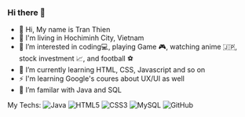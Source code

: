 ### Hi there 👋

- 👋 Hi, My name is Tran Thien
- 📍 I'm living in Hochiminh City, Vietnam
- 👀 I’m interested in coding💻, playing Game 🎮, watching anime 🇯🇵, stock investment 📈, and football ️⚽
- 🌱 I’m currently learning HTML, CSS, Javascript and so on
- ⚡ I'm learning Google's coures about UX/UI as well
- 🤔 I’m familar with Java and SQL

My Techs:
![Java](https://img.shields.io/badge/java-%23ED8B00.svg?style=for-the-badge&logo=openjdk&logoColor=white)
![HTML5](https://img.shields.io/badge/html5-%23E34F26.svg?style=for-the-badge&logo=html5&logoColor=white)
![CSS3](https://img.shields.io/badge/css3-%231572B6.svg?style=for-the-badge&logo=css3&logoColor=white)
![MySQL](https://img.shields.io/badge/mysql-%2300f.svg?style=for-the-badge&logo=mysql&logoColor=white)
![GitHub](https://img.shields.io/badge/github-%23121011.svg?style=for-the-badge&logo=github&logoColor=white)

<!--
**thientr18/thientr18** is a ✨ _special_ ✨ repository because its `README.md` (this file) appears on your GitHub profile.

Here are some ideas to get you started:

- 🔭 I’m currently working on ...
- 🌱 I’m currently learning ...
- 👯 I’m looking to collaborate on ...
- 🤔 I’m looking for help with ...
- 💬 Ask me about ...
- 📫 How to reach me: ...
- 😄 Pronouns: ...
- ⚡ Fun fact: ...
-->
